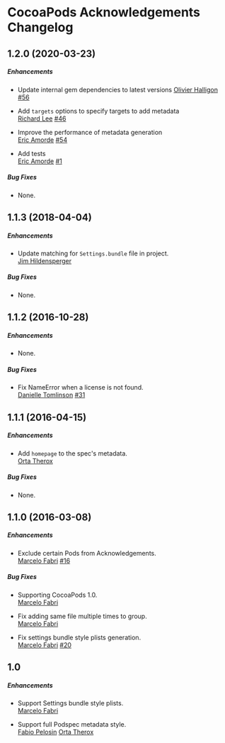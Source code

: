 # CocoaPods Acknowledgements Changelog

## 1.2.0 (2020-03-23)

##### Enhancements

* Update internal gem dependencies to latest versions 
 [Olivier Halligon](https://github.com/AliSoftware)
 [#56](https://github.com/CocoaPods/cocoapods-acknowledgements/pull/56)

* Add `targets` options to specify targets to add metadata  
 [Richard Lee](https://github.com/dlackty)
 [#46](https://github.com/CocoaPods/cocoapods-acknowledgements/issues/46)

* Improve the performance of metadata generation  
 [Eric Amorde](https://github.com/amorde)
 [#54](https://github.com/CocoaPods/cocoapods-acknowledgements/pull/54)

* Add tests  
 [Eric Amorde](https://github.com/amorde)
 [#1](https://github.com/CocoaPods/cocoapods-acknowledgements/issues/1)

##### Bug Fixes

* None.  


## 1.1.3 (2018-04-04)

##### Enhancements

* Update matching for `Settings.bundle` file in project.  
  [Jim Hildensperger](https://github.com/jhildensperger)

##### Bug Fixes

* None.  


## 1.1.2 (2016-10-28)

##### Enhancements

* None.  

##### Bug Fixes

* Fix NameError when a license is not found.  
  [Danielle Tomlinson](https://github.com/dantoml)
  [#31](https://github.com/CocoaPods/cocoapods-acknowledgements/issues/31)


## 1.1.1 (2016-04-15)

##### Enhancements

* Add `homepage` to the spec's metadata.  
  [Orta Therox](https://github.com/orta)

##### Bug Fixes

* None.  


## 1.1.0 (2016-03-08)

##### Enhancements

* Exclude certain Pods from Acknowledgements.  
  [Marcelo Fabri](https://github.com/marcelofabri)
  [#16](https://github.com/CocoaPods/cocoapods-acknowledgements/issues/16)

##### Bug Fixes

* Supporting CocoaPods 1.0.  
  [Marcelo Fabri](https://github.com/marcelofabri)

* Fix adding same file multiple times to group.   
  [Marcelo Fabri](https://github.com/marcelofabri)

* Fix settings bundle style plists generation.  
  [Marcelo Fabri](https://github.com/marcelofabri)
  [#20](https://github.com/CocoaPods/cocoapods-acknowledgements/issues/20)


## 1.0

##### Enhancements

* Support Settings bundle style plists.  
  [Marcelo Fabri](https://github.com/marcelofabri)

* Support full Podspec metadata style.  
  [Fabio Pelosin](https://github.com/fabiopelosin)
  [Orta Therox](https://github.com/orta)
